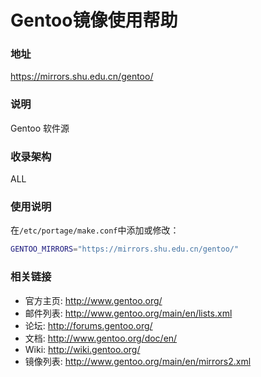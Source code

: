 # Gentoo镜像使用帮助

### 地址 

https://mirrors.shu.edu.cn/gentoo/

### 说明 

Gentoo 软件源

### 收录架构 

ALL

### 使用说明

在`/etc/portage/make.conf`中添加或修改：

```bash
GENTOO_MIRRORS="https://mirrors.shu.edu.cn/gentoo/"
```

### 相关链接

- 官方主页: http://www.gentoo.org/ 
- 邮件列表: http://www.gentoo.org/main/en/lists.xml 
- 论坛: http://forums.gentoo.org/ 
- 文档: http://www.gentoo.org/doc/en/ 
- Wiki: http://wiki.gentoo.org/ 
- 镜像列表: http://www.gentoo.org/main/en/mirrors2.xml 